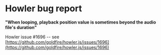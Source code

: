 # Howler bug report

**"When looping, playback position value is sometimes beyond the audio file's duration"**

Howler issue #1696 -- see [https://github.com/goldfire/howler.js/issues/1696](https://github.com/goldfire/howler.js/issues/1696)
